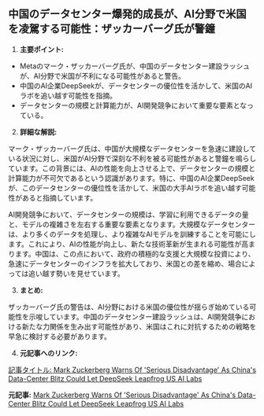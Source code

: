 ## 中国のデータセンター爆発的成長が、AI分野で米国を凌駕する可能性：ザッカーバーグ氏が警鐘

1. **主要ポイント:**
 * Metaのマーク・ザッカーバーグ氏が、中国のデータセンター建設ラッシュが、AI分野で米国が不利になる可能性があると警告。
 * 中国のAI企業DeepSeekが、データセンターの優位性を活かして、米国のAIラボを追い越す可能性を指摘。
 * データセンターの規模と計算能力が、AI開発競争において重要な要素となっている。

2. **詳細な解説:**

 マーク・ザッカーバーグ氏は、中国が大規模なデータセンターを急速に建設している状況に対し、米国がAI分野で深刻な不利を被る可能性があると警鐘を鳴らしています。この背景には、AIの性能を向上させる上で、データセンターの規模と計算能力が不可欠であるという認識があります。特に、中国のAI企業DeepSeekが、このデータセンターの優位性を活かして、米国の大手AIラボを追い越す可能性があると指摘しています。

 AI開発競争において、データセンターの規模は、学習に利用できるデータの量と、モデルの複雑さを左右する重要な要素となります。大規模なデータセンターは、より多くのデータを処理し、より複雑なAIモデルを訓練することを可能にします。これにより、AIの性能が向上し、新たな技術革新が生まれる可能性が高まります。中国は、この点において、政府の積極的な支援と大規模な投資により、急速にデータセンターのインフラを拡大しており、米国との差を縮め、場合によっては追い越す勢いを見せています。

3. **まとめ:**

 ザッカーバーグ氏の警告は、AI分野における米国の優位性が揺らぎ始めている可能性を示唆しています。中国のデータセンター建設ラッシュは、AI開発競争における新たな力関係を生み出す可能性があり、米国はこれに対抗するための戦略を早急に検討する必要があります。

4. **元記事へのリンク:**

 [記事タイトル: Mark Zuckerberg Warns Of 'Serious Disadvantage' As China's Data-Center Blitz Could Let DeepSeek Leapfrog US AI Labs](https://finance.yahoo.com/news/mark-zuckerberg-warns-serious-disadvantage-151500003.html)


**元記事:** [Mark Zuckerberg Warns Of 'Serious Disadvantage' As China's Data-Center Blitz Could Let DeepSeek Leapfrog US AI Labs](https://finance.yahoo.com/news/mark-zuckerberg-warns-serious-disadvantage-212602301.html)